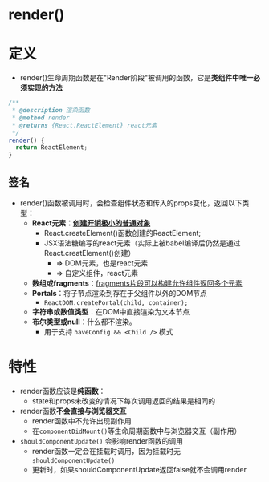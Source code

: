 # render()

# 定义

- render()生命周期函数是在"Render阶段"被调用的函数，它是**类组件中唯一必须实现的方法**

```jsx
/**
 * @description 渲染函数
 * @method render
 * @returns {React.ReactElement} react元素
 */
render() {
  return ReactElement;
}
```

## 签名

- render()函数被调用时，会检查组件状态和传入的props变化，返回以下类型：
    - **React元素：[创建开销极小的普通对象](https://www.notion.so/2-b1b2c11b4f99440884f2591d79d0e4e8)**
        - React.createElement()函数创建的ReactElement;
        - JSX语法糖编写的react元素（实际上被babel编译后仍然是通过React.creatElement()创建）
            - <div /> ⇒ DOM元素，也是react元素
            - <MyComponent /> ⇒ 自定义组件，react元素
    - **数组或fragments**：[fragments片段可以构建允许组件返回多个元素](https://www.notion.so/8-Fragments-cf167addce764d75a66af562ea563d75)
    - **Portals**：将子节点渲染到存在于父组件以外的DOM节点
        - `ReactDOM.createPortal(child, container);`
    - **字符串或数值类型**：在DOM中直接渲染为文本节点
    - **布尔类型或null**：什么都不渲染。
        - 用于支持 `haveConfig && <Child />` 模式

# 特性

- render函数应该是**纯函数**：
    - state和props未改变的情况下每次调用返回的结果是相同的
- render函数**不会直接与浏览器交互**
    - render函数中不允许出现副作用
    - 在`componentDidMount()`等生命周期函数中与浏览器交互（副作用）
- `shouldComponentUpdate()` 会影响render函数的调用
    - render函数一定会在挂载时调用，因为挂载时无`shouldComponentUpdate()`
    - 更新时，如果shouldComponentUpdate返回false就不会调用render